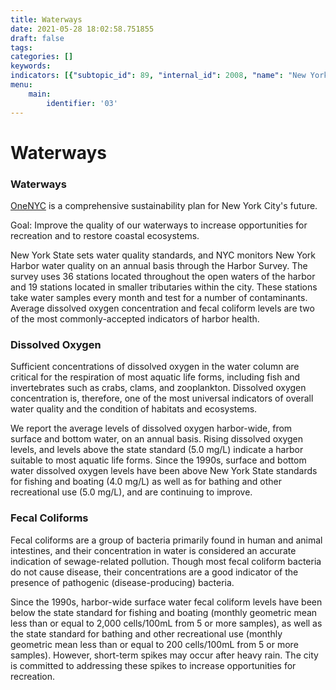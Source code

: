 ```yaml
---
title: Waterways
date: 2021-05-28 18:02:58.751855
draft: false
tags: 
categories: []
keywords: 
indicators: [{"subtopic_id": 89, "internal_id": 2008, "name": "New York Harbor Water Quality", "URL": "https://a816-dohbesp.nyc.gov/IndicatorPublic/VisualizationData.aspx?id=2008,719b87,89,Summarize"}]
menu:
    main:
        identifier: '03'
---
```

# Waterways
### Waterways


[OneNYC](http://www1.nyc.gov/html/onenyc/index.html) is a comprehensive sustainability plan for New York City's future.


Goal: Improve the quality of our waterways to increase opportunities for recreation and to restore coastal ecosystems.


New York State sets water quality standards, and NYC monitors New York Harbor water quality on an annual basis through the Harbor Survey. The survey uses 36 stations located throughout the open waters of the harbor and 19 stations located in smaller tributaries within the city. These stations take water samples every month and test for a number of contaminants. Average dissolved oxygen concentration and fecal coliform levels are two of the most commonly-accepted indicators of harbor health.


### Dissolved Oxygen


Sufficient concentrations of dissolved oxygen in the water column are critical for the respiration of most aquatic life forms, including fish and invertebrates such as crabs, clams, and zooplankton. Dissolved oxygen concentration is, therefore, one of the most universal indicators of overall water quality and the condition of habitats and ecosystems.   
  
We report the average levels of dissolved oxygen harbor-wide, from surface and bottom water, on an annual basis. Rising dissolved oxygen levels, and levels above the state standard (5.0 mg/L) indicate a harbor suitable to most aquatic life forms. Since the 1990s, surface and bottom water dissolved oxygen levels have been above New York State standards for fishing and boating (4.0 mg/L) as well as for bathing and other recreational use (5.0 mg/L), and are continuing to improve.


### Fecal Coliforms


Fecal coliforms are a group of bacteria primarily found in human and animal intestines, and their concentration in water is considered an accurate indication of sewage-related pollution. Though most fecal coliform bacteria do not cause disease, their concentrations are a good indicator of the presence of pathogenic (disease-producing) bacteria.  
  
Since the 1990s, harbor-wide surface water fecal coliform levels have been below the state standard for fishing and boating (monthly geometric mean less than or equal to 2,000 cells/100mL from 5 or more samples), as well as the state standard for bathing and other recreational use (monthly geometric mean less than or equal to 200 cells/100mL from 5 or more samples). However, short-term spikes may occur after heavy rain. The city is committed to addressing these spikes to increase opportunities for recreation.


